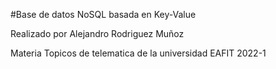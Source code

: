 #Base de datos NoSQL basada en Key-Value

Realizado por Alejandro Rodriguez Muñoz

Materia Topicos de telematica de la universidad EAFIT 2022-1